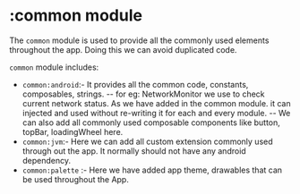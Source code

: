 # :common module

The `common` module is used to provide all the commonly used elements throughout the app. Doing this 
we can avoid duplicated code. 

`common` module includes: 
  - `common:android`:- It provides all the common code, constants, composables, strings.
    -- for eg: NetworkMonitor we use to check current network status. As we have added in the common module. 
    it can injected and used without re-writing it for each and every module. 
    -- We can also add all commonly used composable components like button, topBar, loadingWheel here.
  - `common:jvm`:- Here we can add all custom extension commonly used through out the app. It normally should not have any android dependency.
  - `common:palette` :- Here we have added app theme, drawables that can be used throughout the App.
